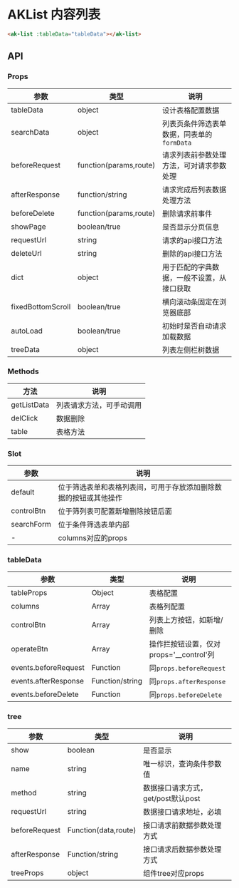 # AKList 内容列表

```html
<ak-list :tableData="tableData"></ak-list>
```

## API

### Props

| 参数                | 类型                     | 说明                         |
|-------------------|------------------------|----------------------------|
| tableData         | object                 | 设计表格配置数据                   |
| searchData        | object                 | 列表页条件筛选表单数据，同表单的`formData` |
| beforeRequest     | function(params,route) | 请求列表前参数处理方法，可对请求参数处理       |
| afterResponse     | function/string        | 请求完成后列表数据处理方法              |
| beforeDelete      | function(params,route) | 删除请求前事件                    |
| showPage          | boolean/true           | 是否显示分页信息                   |
| requestUrl        | string                 | 请求的api接口方法                 |
| deleteUrl         | string                 | 删除的api接口方法                 |
| dict              | object                 | 用于匹配的字典数据，一般不设置，从接口获取      |
| fixedBottomScroll | boolean/true           | 横向滚动条固定在浏览器底部              |
| autoLoad          | boolean/true           | 初始时是否自动请求加载数据              |
| treeData          | object                 | 列表左侧栏树数据                   |

### Methods

| 方法          | 说明           |
|-------------|--------------|
| getListData | 列表请求方法，可手动调用 |
| delClick    | 数据删除         |
| table       | 表格方法         |

### Slot

| 参数         | 说明                               |
|------------|----------------------------------|
| default    | 位于筛选表单和表格列表间，可用于存放添加删除数据的按钮或其他操作 |
| controlBtn | 位于筛列表可配置新增删除按钮后面                 |
| searchForm | 位于条件筛选表单内部                       |
| -          | columns对应的props                  |

### tableData

| 参数                   | 类型              | 说明                           |
|----------------------|-----------------|------------------------------|
| tableProps           | Object          | 表格配置                         |
| columns              | Array           | 表格列配置                        |
| controlBtn           | Array           | 列表上方按钮，如新增/删除                |
| operateBtn           | Array           | 操作拦按钮设置，仅对props='__control'列 |
| events.beforeRequest | Function        | 同`props.beforeRequest`       |
| events.afterResponse | Function/string | 同`props.afterResponse`       |
| events.beforeDelete  | Function 　      | 同`props.beforeDelete`        |

### tree

| 参数            | 类型                   | 说明                      |
|---------------|----------------------|-------------------------|
| show          | boolean              | 是否显示                    |
| name          | string               | 唯一标识，查询条件参数值            |
| method        | string               | 数据接口请求方式，get/post默认post |
| requestUrl    | string               | 数据接口请求地址，必填             |
| beforeRequest | Function(data,route) | 接口请求前数据参数处理方式           |
| afterResponse | Function/string      | 接口请求后数据参数处理方式           |
| treeProps     | object               | 组件tree对应props           |
